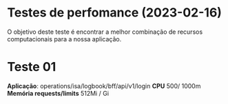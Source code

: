 # Testes de perfomance (2023-02-16)

O objetivo deste teste é encontrar a melhor combinação de recursos computacionais para a nossa aplicação.

# Teste 01

**Aplicação**: 
operations/isa/logbook/bff/api/v1/login
**CPU**
500/ 1000m
**Memória requests/limits**
512Mi / Gi






